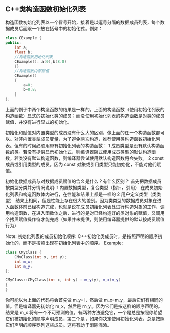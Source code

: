 ## C++类构造函数初始化列表

构造函数初始化列表以一个冒号开始，接着是以逗号分隔的数据成员列表，每个数据成员后面跟一个放在括号中的初始化式。例如：

```c++
class CExample {
public:
    int a;
    float b;
    //构造函数初始化列表
    CExample(): a(0),b(8.8)
    {}
    //构造函数内部赋值
    CExample()
    {
        a=0;
        b=8.8;
    }
};
```

上面的例子中两个构造函数的结果是一样的。上面的构造函数（使用初始化列表的构造函数）显式的初始化类的成员；而没使用初始化列表的构造函数是对类的成员赋值，并没有进行显式的初始化。

初始化和赋值对内置类型的成员没有什么大的区别，像上面的任一个构造函数都可以。对非内置类型成员变量，为了避免两次构造，推荐使用类构造函数初始化列表。但有的时候必须用带有初始化列表的构造函数：
1 成员类型是没有默认构造函数的类。若没有提供显示初始化式，则编译器隐式使用成员类型的默认构造函 数，若类没有默认构造函数，则编译器尝试使用默认构造函数将会失败。
2 const 成员或引用类型的成员。因为 const 对象或引用类型只能初始化，不能对他们赋值。

初始化数据成员与对数据成员赋值的含义是什么？有什么区别？
首先把数据成员按类型分类并分情况说明:
1 内置数据类型，复合类型（指针，引用）
在成员初始化列表和构造函数体内进行，在性能和结果上都是一样的
2 用户定义类型（类类型）
结果上相同，但是性能上存在很大的差别。因为类类型的数据成员对象在进入函数体前已经构造完成，也就是说在成员初始化列表处进行构造对象的工作，调用构造函数，在进入函数体之后，进行的是对已经构造好的类对象的赋值，又调用个拷贝赋值操作符才能完成（如果并未提供，则使用编译器提供的默认按成员赋值行为）

Note:
初始化列表的成员初始化顺序:
C++初始化类成员时，是按照声明的顺序初始化的，而不是按照出现在初始化列表中的顺序。
Example:

```c++
class CMyClass {
    CMyClass(int x, int y);
    int m_x;
    int m_y;
};

CMyClass::CMyClass(int x, int y) : m_y(y), m_x(m_y)
{
}
```

你可能以为上面的代码将会首先做 m_y=I，然后做 m_x=m_y，最后它们有相同的值。但是编译器先初始化 m_x，然后是 m_y,，因为它们是按这样的顺序声明的。结果是 m_x 将有一个不可预测的值。有两种方法避免它，一个是总是按照你希望它们被初始化的顺序声明成员，第二个是，如果你决定使用初始化列表，总是按照它们声明的顺序罗列这些成员。这将有助于消除混淆。
